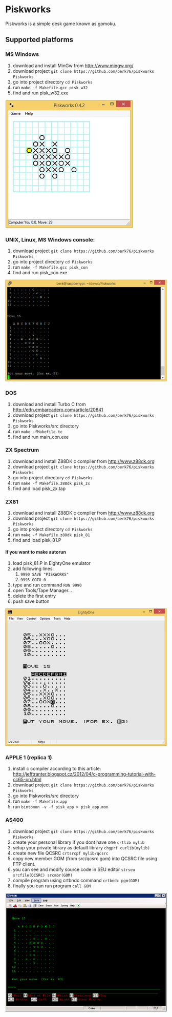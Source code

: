 # Piskworks
Piskworks is a simple desk game known as gomoku.

## Supported platforms

### MS Windows
  1. download and install MinGw from http://www.mingw.org/
  1. download project `git clone https://github.com/berk76/piskworks Piskworks`
  1. go into project directory `cd Piskworks`
  1. run `make -f Makefile.gcc pisk_w32`
  1. find and run pisk_w32.exe

  ![WIN32.PNG](doc/WIN32.PNG)

### UNIX, Linux, MS Windows console:
  1. download project `git clone https://github.com/berk76/piskworks Piskworks`
  1. go into project directory `cd Piskworks`
  1. run `make -f Makefile.gcc pisk_con`
  1. find and run pisk_con.exe

  ![Linux.PNG](doc/Linux.PNG)

### DOS
  1. download and install Turbo C from http://edn.embarcadero.com/article/20841
  1. download project `git clone https://github.com/berk76/piskworks Piskworks`
  1. go into Piskworks/src directory 
  1. run `make -fMakefile.tc`
  1. find and run main_con.exe


### ZX Spectrum
  1. download and install Z88DK c compiler from http://www.z88dk.org
  1. download project `git clone https://github.com/berk76/piskworks Piskworks`
  1. go into project directory `cd Piskworks`
  1. run `make -f Makefile.z88dk pisk_zx`
  1. find and load pisk_zx.tap


### ZX81
  1. download and install Z88DK c compiler from http://www.z88dk.org
  1. download project `git clone https://github.com/berk76/piskworks Piskworks`
  1. go into project directory `cd Piskworks`
  1. run `make -f Makefile.z88dk pisk_81`
  1. find and load pisk_81.P
#### If you want to make autorun
  1. load pisk_81.P in EightyOne emulator
  1. add following lines:
     1. `9990 SAVE "PISKWORKS"`
     1. `9995 GOTO 0`
  1. type and run command `RUN 9990`
  1. open Tools/Tape Manager...
  1. delete the first entry
  1. push save button

  ![ZX81.PNG](doc/ZX81.PNG)

### APPLE 1 (replica 1)
  1. install c compiler according to this article: http://jefftranter.blogspot.cz/2012/04/c-programming-tutorial-with-cc65-on.html
  1. download project `git clone https://github.com/berk76/piskworks Piskworks`
  1. go into Piskworks/src directory
  1. run `make -f Makefile.app`
  1. run `bintomon -v -f pisk_app > pisk_app.mon`


### AS400
  1. download project `git clone https://github.com/berk76/piskworks Piskworks`
  1. create your personal library if you dont have one `crtlib mylib`
  1. setup your private library as default library `chgprf curlib(mylib)`
  1. create new file QCSRC `crtsrcpf mylib/qcsrc`
  1. copy new member GOM (from src/qcsrc.gom) into QCSRC file using FTP client.
  1. you can see and modify source code in SEU editor `strseu srcfile(QCSRC) srcmbr(GOM)`
  1. compile program using crtbndc command `crtbndc pgm(GOM)`
  1. finally you can run program `call GOM`

  ![AS400.PNG](doc/AS400.PNG)
